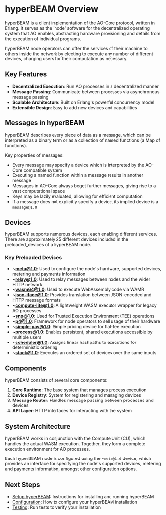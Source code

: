 # hyperBEAM Overview

hyperBEAM is a client implementation of the AO-Core protocol, written in Erlang. It serves as the 'node' software for the decentralized operating system that AO enables, abstracting hardware provisioning and details from the execution of individual programs.

hyperBEAM node operators can offer the services of their machine to others inside the network by electing to execute any number of different devices, charging users for their computation as necessary.

## Key Features

- **Decentralized Execution**: Run AO processes in a decentralized manner
- **Message Passing**: Communicate between processes via asynchronous message passing
- **Scalable Architecture**: Built on Erlang's powerful concurrency model
- **Extensible Design**: Easy to add new devices and capabilities

## Messages in hyperBEAM

hyperBEAM describes every piece of data as a message, which can be interpreted as a binary term or as a collection of named functions (a Map of functions).

Key properties of messages:
- Every message may specify a device which is interpreted by the AO-Core compatible system
- Executing a named function within a message results in another message
- Messages in AO-Core always beget further messages, giving rise to a vast computational space
- Keys may be lazily evaluated, allowing for efficient computation
- If a message does not explicitly specify a device, its implied device is a `message@1.0`

## Devices

hyperBEAM supports numerous devices, each enabling different services. There are approximately 25 different devices included in the preloaded_devices of a hyperBEAM node.

### Key Preloaded Devices

- **~meta@1.0**: Used to configure the node's hardware, supported devices, metering and payments information
- **~relay@1.0**: Used to relay messages between nodes and the wider HTTP network
- **~wasm64@1.0**: Used to execute WebAssembly code via WAMR
- **~json-iface@1.0**: Provides translation between JSON-encoded and HTTP message formats
- **~compute-lite@1.0**: A lightweight WASM executor wrapper for legacy AO processes
- **~snp@1.0**: Used for Trusted Execution Environment (TEE) operations
- **~p4@1.0**: Framework for node operators to sell usage of their hardware
- **~simple-pay@1.0**: Simple pricing device for flat-fee execution
- **~process@1.0**: Enables persistent, shared executions accessible by multiple users
- **~scheduler@1.0**: Assigns linear hashpaths to executions for deterministic ordering
- **~stack@1.0**: Executes an ordered set of devices over the same inputs

## Components

hyperBEAM consists of several core components:

1. **Core Runtime**: The base system that manages process execution
2. **Device Registry**: System for registering and managing devices
3. **Message Router**: Handles message passing between processes and devices
4. **API Layer**: HTTP interfaces for interacting with the system

## System Architecture

hyperBEAM works in conjunction with the Compute Unit (CU), which handles the actual WASM execution. Together, they form a complete execution environment for AO processes.

Each hyperBEAM node is configured using the `~meta@1.0` device, which provides an interface for specifying the node's supported devices, metering and payments information, amongst other configuration options.

## Next Steps

- [Setup hyperBEAM](setup.md): Instructions for installing and running hyperBEAM
- [Configuration](configuration.md): How to configure your hyperBEAM installation
- [Testing](testing.md): Run tests to verify your installation 